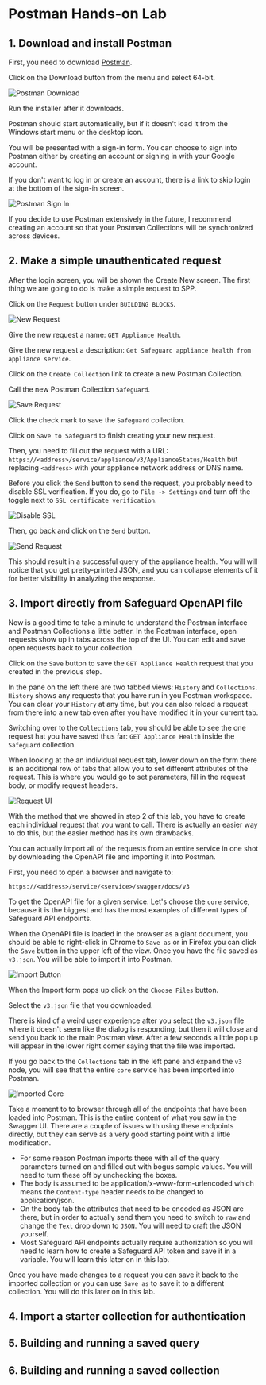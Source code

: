 # Postman Hands-on Lab

## 1. Download and install Postman

First, you need to download [Postman](https://www.getpostman.com/downloads/).

Click on the Download button from the menu and select 64-bit.

![Postman Download](postman-download.png)

Run the installer after it downloads.

Postman should start automatically, but if it doesn't load it from the Windows
start menu or the desktop icon.

You will be presented with a sign-in form. You can choose to sign into Postman
either by creating an account or signing in with your Google account.

If you don't want to log in or create an account, there is a link to skip login
at the bottom of the sign-in screen.

![Postman Sign In](postman-sign-in.png)

If you decide to use Postman extensively in the future, I recommend creating an
account so that your Postman Collections will be synchronized across devices.

## 2. Make a simple unauthenticated request

After the login screen, you will be shown the Create New screen. The first
thing we are going to do is make a simple request to SPP.

Click on the `Request` button under `BUILDING BLOCKS`.

![New Request](new-request.png)

Give the new request a name: `GET Appliance Health`.

Give the new request a description: `Get Safeguard appliance health from appliance service`.

Click on the `Create Collection` link to create a new Postman Collection.

Call the new Postman Collection `Safeguard`.

![Save Request](save-request.png)

Click the check mark to save the `Safeguard` collection.

Click on `Save to Safeguard` to finish creating your new request.

Then, you need to fill out the request with a URL: `https://<address>/service/appliance/v3/ApplianceStatus/Health`
but replacing `<address>` with your appliance network address or DNS name.

Before you click the `Send` button to send the request, you probably need to
disable SSL verification. If you do, go to `File -> Settings` and turn off the
toggle next to `SSL certificate verification`.

![Disable SSL](disable-ssl.png)

Then, go back and click on the `Send` button.

![Send Request](send-request.png)

This should result in a successful query of the appliance health. You will
will notice that you get pretty-printed JSON, and you can collapse elements of
it for better visibility in analyzing the response.

## 3. Import directly from Safeguard OpenAPI file

Now is a good time to take a minute to understand the Postman interface and
Postman Collections a little better. In the Postman interface, open requests
show up in tabs across the top of the UI. You can edit and save open requests
back to your collection.

Click on the `Save` button to save the `GET Appliance Health` request that you
created in the previous step.

In the pane on the left there are two tabbed views: `History` and
`Collections`. `History` shows any requests that you have run in you Postman
workspace. You can clear your `History` at any time, but you can also reload
a request from there into a new tab even after you have modified it in your
current tab.

Switching over to the `Collections` tab, you should be able to see the one
request hat you have saved thus far: `GET Appliance Health` inside the
`Safeguard` collection.

When looking at the an individual request tab, lower down on the form there is
an additional row of tabs that allow you to set different attributes of the
request. This is where you would go to set parameters, fill in the request
body, or modify request headers.

![Request UI](request-ui.png)

With the method that we showed in step 2 of this lab, you have to create each
individual request that you want to call. There is actually an easier way to
do this, but the easier method has its own drawbacks.

You can actually import all of the requests from an entire service in one shot
by downloading the OpenAPI file and importing it into Postman.

First, you need to open a browser and navigate to:

`https://<address>/service/<service>/swagger/docs/v3`

To get the OpenAPI file for a given service. Let's choose the `core` service,
because it is the biggest and has the most examples of different types of
Safeguard API endpoints.

When the OpenAPI file is loaded in the browser as a giant document, you should
be able to right-click in Chrome to `Save as` or in Firefox you can click the
`Save` button in the upper left of the view.  Once you have the file saved as
`v3.json`. You will be able to import it into Postman.

![Import Button](import-button.png)

When the Import form pops up click on the `Choose Files` button.

Select the `v3.json` file that you downloaded.

There is kind of a weird user experience after you select the `v3.json` file
where it doesn't seem like the dialog is responding, but then it will close and
send you back to the main Postman view. After a few seconds a little pop up
will appear in the lower right corner saying that the file was imported.

If you go back to the `Collections` tab in the left pane and expand the `v3`
node, you will see that the entire `core` service has been imported into
Postman.

![Imported Core](imported-core.png)

Take a moment to to browser through all of the endpoints that have been loaded
into Postman. This is the entire content of what you saw in the Swagger UI.
There are a couple of issues with using these endpoints directly, but they can
serve as a very good starting point with a little modification.

- For some reason Postman imports these with all of the query parameters turned
  on and filled out with bogus sample values. You will need to turn these off
  by unchecking the boxes.
- The body is assumed to be application/x-www-form-urlencoded which means the
  `Content-type` header needs to be changed to application/json.
- On the body tab the attributes that need to be encoded as JSON are there, but
  in order to actually send them you need to switch to `raw` and change the
  `Text` drop down to `JSON`. You will need to craft the JSON yourself.
- Most Safeguard API endpoints actually require authorization so you will need
  to learn how to create a Safeguard API token and save it in a variable. You
  will learn this later on in this lab.

Once you have made changes to a request you can save it back to the imported
collection or you can use `Save as` to save it to a different collection. You
will do this later on in this lab.

## 4. Import a starter collection for authentication



## 5. Building and running a saved query



## 6. Building and running a saved collection
